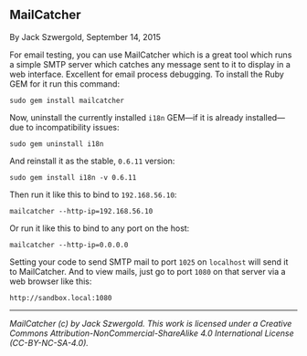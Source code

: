 ## MailCatcher

By Jack Szwergold, September 14, 2015

For email testing, you can use MailCatcher which is a great tool which runs a  simple SMTP server which catches any message sent to it to display in a web interface. Excellent for email process debugging. To install the Ruby GEM for it run this command:

    sudo gem install mailcatcher

Now, uninstall the currently installed `i18n` GEM—if it is already installed—due to incompatibility issues:

    sudo gem uninstall i18n

And reinstall it as the stable, `0.6.11` version:

    sudo gem install i18n -v 0.6.11

Then run it like this to bind to `192.168.56.10`:

    mailcatcher --http-ip=192.168.56.10

Or run it like this to bind to any port on the host:

    mailcatcher --http-ip=0.0.0.0

Setting your code to send SMTP mail to port `1025` on `localhost` will send it to MailCatcher. And to view mails, just go to port `1080` on that server via a web browser like this:

    http://sandbox.local:1080

***

*MailCatcher (c) by Jack Szwergold. This work is licensed under a Creative Commons Attribution-NonCommercial-ShareAlike 4.0 International License (CC-BY-NC-SA-4.0).*